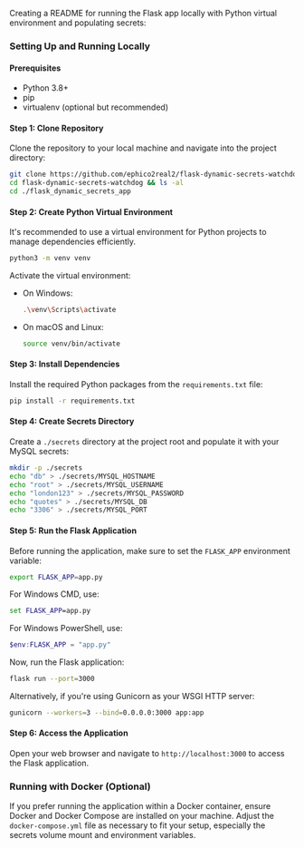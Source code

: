 Creating a README for running the Flask app locally with Python virtual environment and populating secrets:

### Setting Up and Running Locally

#### Prerequisites

- Python 3.8+
- pip
- virtualenv (optional but recommended)

#### Step 1: Clone Repository

Clone the repository to your local machine and navigate into the project directory:

```bash
git clone https://github.com/ephico2real2/flask-dynamic-secrets-watchdog.git
cd flask-dynamic-secrets-watchdog && ls -al
cd ./flask_dynamic_secrets_app
```

#### Step 2: Create Python Virtual Environment

It's recommended to use a virtual environment for Python projects to manage dependencies efficiently.

```bash
python3 -m venv venv
```

Activate the virtual environment:

- On Windows:
  ```bash
  .\venv\Scripts\activate
  ```
- On macOS and Linux:
  ```bash
  source venv/bin/activate
  ```

#### Step 3: Install Dependencies

Install the required Python packages from the `requirements.txt` file:

```bash
pip install -r requirements.txt
```

#### Step 4: Create Secrets Directory

Create a `./secrets` directory at the project root and populate it with your MySQL secrets:

```bash
mkdir -p ./secrets
echo "db" > ./secrets/MYSQL_HOSTNAME
echo "root" > ./secrets/MYSQL_USERNAME
echo "london123" > ./secrets/MYSQL_PASSWORD
echo "quotes" > ./secrets/MYSQL_DB
echo "3306" > ./secrets/MYSQL_PORT
```

#### Step 5: Run the Flask Application

Before running the application, make sure to set the `FLASK_APP` environment variable:

```bash
export FLASK_APP=app.py
```

For Windows CMD, use:

```cmd
set FLASK_APP=app.py
```

For Windows PowerShell, use:

```powershell
$env:FLASK_APP = "app.py"
```

Now, run the Flask application:

```bash
flask run --port=3000
```

Alternatively, if you're using Gunicorn as your WSGI HTTP server:

```bash
gunicorn --workers=3 --bind=0.0.0.0:3000 app:app
```

#### Step 6: Access the Application

Open your web browser and navigate to `http://localhost:3000` to access the Flask application. 

### Running with Docker (Optional)

If you prefer running the application within a Docker container, ensure Docker and Docker Compose are installed on your machine. Adjust the `docker-compose.yml` file as necessary to fit your setup, especially the secrets volume mount and environment variables.



